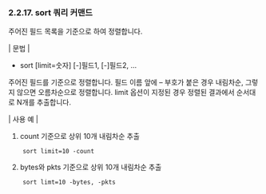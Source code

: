 ### 2.2.17. sort 쿼리 커맨드

주어진 필드 목록을 기준으로 하여 정렬합니다.

\| 문법 \|

* sort [limit=숫자] [-]필드1, [-]필드2, …

주어진 필드를 기준으로 정렬합니다. 필드 이름 앞에 – 부호가 붙은 경우 내림차순, 그렇지 않으면 오름차순으로 정렬합니다. limit 옵션이 지정된 경우 정렬된 결과에서 순서대로 N개를 추출합니다.

\| 사용 예 \|

1) count 기준으로 상위 10개 내림차순 추출

~~~
	sort limit=10 -count
~~~

2) bytes와 pkts 기준으로 상위 10개 내림차순 추출

~~~
	sort limt=10 -bytes, -pkts
~~~

